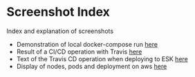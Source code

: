# Screenshot Index

Index and explanation of screenshots

- Demonstration of local docker-compose run [here](local_docker_run.png)
- Result of a CI/CD operation with Travis [here](travis.png)
- Text of the Travis CD operation when deploying to ESK [here](travis_deploy.png)
- Display of nodes, pods and deployment on aws [here](aws_deployed)